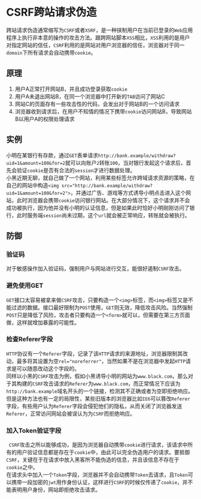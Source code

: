 # CSRF跨站请求伪造
跨站请求伪造通常缩写为`CSRF`或者`XSRF`，是一种挟制用户在当前已登录的`Web`应用程序上执行非本意的操作的攻击方法。跟跨网站脚本`XSS`相比，`XSS`利用的是用户对指定网站的信任，`CSRF`利用的是网站对用户浏览器的信任，浏览器对于同一`domain`下所有请求会自动携带`cookie`。

## 原理

1. 用户A正常打开网站B，并且成功登录获取`cookie`  
2. 用户A未退出网站B，在同一个浏览器中打开新的`TAB`访问了网站C  
3. 网站C的页面存有一些攻击性的代码，会发出对于网站B的一个访问请求  
4. 浏览器收到请求后，在用户不知情的情况下携带`cookie`访问网站B，导致网站B以用户A的权限处理请求


## 实例
小明在某银行有存款，通过`GET`表单请求`http://bank.example/withdraw?uid=1&amount=100&for=2`就可以向账户`2`转账`100`，当对银行发起这个请求后，首先会验证`cookie`是否有合法的`session`才进行数据处理。  
小黑近期无聊，就自己做了一个网站，利用某些标签允许跨域请求资源的策略，在自己的网站中构造`<img src="http://bank.example/withdraw?uid=1&amount=100&for=2">`，并通过广告、游戏等方式诱导小明点击进入这个网站，此时浏览器会携带`cookie`访问银行网站。在大部分情况下，这个请求并不会成功被执行，因为他并没有小明的认证信息，但是如果此时恰好小明刚刚访问了银行，此时服务端`session`尚未过期，这个`url`就会被正常响应，转账就会被执行。

## 防御

### 验证码
对于敏感操作加入验证码，强制用户与网站进行交互，能很好遏制`CSRF`攻击。

### 避免使用GET
`GET`接口太容易被拿来做`CSRF`攻击，只要构造一个`<img>`标签，而`<img>`标签又是不能过滤的数据。接口最好限制为`POST`使用，`GET`则无效，降低攻击风险。当然强制`POST`只是降低了风险，攻击者只要构造一个`<form>`就可以，但需要在第三方页面做，这样就增加暴露的可能性。


### 检查Referer字段
`HTTP`协议有一个`Referer`字段，记录了该`HTTP`请求的来源地址，浏览器限制其改动，最多将其设置为空`rel="noreferrer"`，当然如果不是在浏览器中发起`HTTP`请求是可以随意改动这个字段的。  
同样以小黑的`CSRF`攻击为例，假如小黑诱导小明的网站为`www.black.com`，那么对于其构建的`CSRF`攻击请求的`Referer`为`www.black.com`，而正常情况下应该为`http://bank.example`域名开头的一个链接，检测其不正确或者为空即拒绝响应。  
但是这种方法也有一定的局限性，某些旧版本的浏览器比如`IE6`可以篡改`Referer`字段，有些用户认为`Referer`字段会侵犯他们的隐私，从而关闭了浏览器发送`Referer`，正常访问网站会被误认为为`CSRF`而拒绝响应。

### 加入Token验证字段
` CSRF`攻击之所以能够成功，是因为浏览器自动携带`cookie`进行请求，该请求中所有的用户验证信息都是存在于`cookie`中，由此可以完全伪造用户的请求。要抵御`CSRF`，关键在于在请求中放入黑客所不能伪造的信息，并且该信息不存在于`cookie`之中。  
在请求头中加入一个`Token`字段，浏览器并不会自动携带`Token`去请求，且`Token`可以携带一段加密的`jwt`用作身份认证，这样进行`CSRF`的时候仅传递了`cookie`，并不能表明用户身份，网站即拒绝攻击请求。
